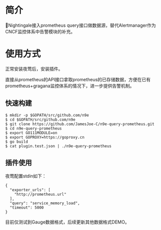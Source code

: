 # 简介


Nightingale接入prometheus query接口做数据源，替代Alertmanager作为CNCF监控体系中告警模块的补充。


# 使用方式

正常安装夜莺后，安装插件。

直接从prometheus的API接口拿取prometheus的已存储数据，方便在已有prometheus+gragana监控体系的情况下，进一步提供告警机制。



## 快速构建 

    $ mkdir -p $GOPATH/src/github.com/n9e
    $ cd $GOPATH/src/github.com/n9e
    $ git clone https://github.com/JamesJoe-C/n9e-query-prometheus.git
    $ cd n9e-query-prometheus
    $ export GO111MODULE=on
    $ export GOPROXY=https://goproxy.cn
    $ go build
    $ cat plugin.test.json | ./n9e-query-prometheus

 
## 插件使用
夜莺配置stdin如下：
```
{
  "exporter_urls": [
    "http://prometheus.url"
  ],
  "query": "service_memory_load",
  "timeout": 5000
}
```

目前仅测试到Gauge数据格式，后续更新其他数据格式DEMO。

